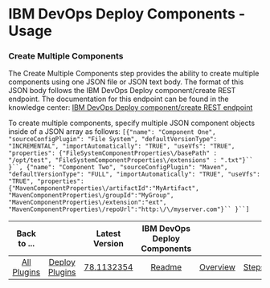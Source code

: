 
# IBM DevOps Deploy Components - Usage

### Create Multiple Components

The Create Multiple Components step provides the ability to create multiple components using one JSON file or JSON text body. The format of this JSON body follows the IBM DevOps Deploy component/create REST endpoint. The documentation for this endpoint can be found in the knowledge center: [IBM DevOps Deploy component/create REST endpoint](https://www.ibm.com/support/knowledgecenter/SS4GSP_6.2.7/com.ibm.udeploy.api.doc/topics/rest_cli_component_create_put.html)

To create multiple components, specify multiple JSON component objects inside of a JSON array as follows:  `[{"name": "Component One", "sourceConfigPlugin": "File System", "defaultVersionType": "INCREMENTAL", "importAutomatically": "TRUE", "useVfs": "TRUE", "properties": {"FileSystemComponentProperties\/basePath" : "/opt/test", "FileSystemComponentProperties\/extensions" : ".txt"}`` }``, {"name": "Component Two", "sourceConfigPlugin": "Maven", "defaultVersionType": "FULL", "importAutomatically": "TRUE", "useVfs": "TRUE", "properties": {"MavenComponentProperties\/artifactId":"MyArtifact", "MavenComponentProperties\/groupId":"MyGroup", "MavenComponentProperties\/extension":"ext", "MavenComponentProperties\/repoUrl":"http:\/\/myserver.com"}`` }``]`


|Back to ...||Latest Version|IBM DevOps Deploy Components ||||
| :---: | :---: | :---: | :---: | :---: | :---: | :---: |
|[All Plugins](../../index.md)|[Deploy Plugins](../README.md)|[78.1132354](https://raw.githubusercontent.com/UrbanCode/IBM-UCD-PLUGINS/main/files/uDeploy-Component/ucd-uDeploy-Component-78.1132354.zip)|[Readme](README.md)|[Overview](overview.md)|[Steps](steps.md)|[Downloads](downloads.md)|
